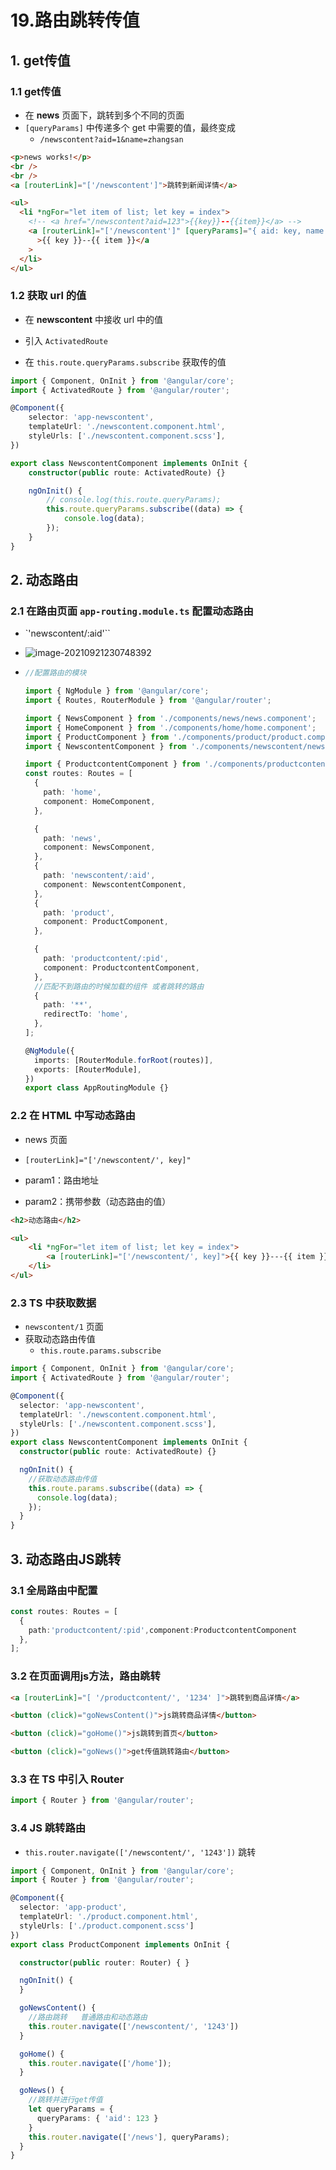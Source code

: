 # 19.路由跳转传值

## 1. get传值

### 1.1 get传值

- 在 **news** 页面下，跳转到多个不同的页面
- `[queryParams]` 中传递多个 get 中需要的值，最终变成
  - `/newscontent?aid=1&name=zhangsan`

```html
<p>news works!</p>
<br />
<br />
<a [routerLink]="['/newscontent']">跳转到新闻详情</a>

<ul>
  <li *ngFor="let item of list; let key = index">
    <!-- <a href="/newscontent?aid=123">{{key}}--{{item}}</a> -->
    <a [routerLink]="['/newscontent']" [queryParams]="{ aid: key, name:'zhangsan' }"
      >{{ key }}--{{ item }}</a
    >
  </li>
</ul>
```

### 1.2 获取 url 的值

- 在 **newscontent** 中接收 url 中的值

- 引入 `ActivatedRoute`

- 在 `this.route.queryParams.subscribe` 获取传的值

```typescript
import { Component, OnInit } from '@angular/core';
import { ActivatedRoute } from '@angular/router';

@Component({
    selector: 'app-newscontent',
    templateUrl: './newscontent.component.html',
    styleUrls: ['./newscontent.component.scss'],
})

export class NewscontentComponent implements OnInit {
    constructor(public route: ActivatedRoute) {}

    ngOnInit() {
        // console.log(this.route.queryParams);
        this.route.queryParams.subscribe((data) => {
            console.log(data);
        });
    }
}
```



## 2. 动态路由

### 2.1 在路由页面 `app-routing.module.ts` 配置动态路由

- `'newscontent/:aid'``

- ![image-20210921230748392](https://raw.githubusercontent.com/TWDH/Leetcode-From-Zero/pictures/img/image-20210921230748392.png)

- ```typescript
  //配置路由的模块
  
  import { NgModule } from '@angular/core';
  import { Routes, RouterModule } from '@angular/router';
  
  import { NewsComponent } from './components/news/news.component';
  import { HomeComponent } from './components/home/home.component';
  import { ProductComponent } from './components/product/product.component';
  import { NewscontentComponent } from './components/newscontent/newscontent.component';
  
  import { ProductcontentComponent } from './components/productcontent/productcontent.component';
  const routes: Routes = [
    {
      path: 'home',
      component: HomeComponent,
    },
  
    {
      path: 'news',
      component: NewsComponent,
    },
    {
      path: 'newscontent/:aid',
      component: NewscontentComponent,
    },
    {
      path: 'product',
      component: ProductComponent,
    },
  
    {
      path: 'productcontent/:pid',
      component: ProductcontentComponent,
    },
    //匹配不到路由的时候加载的组件 或者跳转的路由
    {
      path: '**',
      redirectTo: 'home',
    },
  ];
  
  @NgModule({
    imports: [RouterModule.forRoot(routes)],
    exports: [RouterModule],
  })
  export class AppRoutingModule {}
  ```

### 2.2 在 HTML 中写动态路由

- news 页面
- `[routerLink]="['/newscontent/', key]"`
- param1：路由地址
  
- param2：携带参数（动态路由的值）

```html
<h2>动态路由</h2>

<ul>
    <li *ngFor="let item of list; let key = index">
        <a [routerLink]="['/newscontent/', key]">{{ key }}---{{ item }}</a>
    </li>
</ul>
```

### 2.3 TS 中获取数据

- `newscontent/1` 页面
- 获取动态路由传值
  - `this.route.params.subscribe`

```typescript
import { Component, OnInit } from '@angular/core';
import { ActivatedRoute } from '@angular/router';

@Component({
  selector: 'app-newscontent',
  templateUrl: './newscontent.component.html',
  styleUrls: ['./newscontent.component.scss'],
})
export class NewscontentComponent implements OnInit {
  constructor(public route: ActivatedRoute) {}

  ngOnInit() {
    //获取动态路由传值
    this.route.params.subscribe((data) => {
      console.log(data);
    });
  }
}
```



## 3.  动态路由JS跳转

### 3.1 全局路由中配置

```typescript
const routes: Routes = [
  {
    path:'productcontent/:pid',component:ProductcontentComponent
  }, 
];
```

### 3.2 在页面调用js方法，路由跳转

```html
<a [routerLink]="[ '/productcontent/', '1234' ]">跳转到商品详情</a>

<button (click)="goNewsContent()">js跳转商品详情</button>

<button (click)="goHome()">js跳转到首页</button>

<button (click)="goNews()">get传值跳转路由</button>
```

### 3.3 在 TS 中引入 Router

```typescript
import { Router } from '@angular/router';
```

### 3.4 JS 跳转路由

- `this.router.navigate(['/newscontent/', '1243'])` 跳转

```typescript
import { Component, OnInit } from '@angular/core';
import { Router } from '@angular/router';

@Component({
  selector: 'app-product',
  templateUrl: './product.component.html',
  styleUrls: ['./product.component.scss']
})
export class ProductComponent implements OnInit {

  constructor(public router: Router) { }

  ngOnInit() {
  }

  goNewsContent() {
    //路由跳转   普通路由和动态路由
    this.router.navigate(['/newscontent/', '1243'])
  }

  goHome() {
    this.router.navigate(['/home']);
  }

  goNews() {
    //跳转并进行get传值
    let queryParams = {
      queryParams: { 'aid': 123 }
    }
    this.router.navigate(['/news'], queryParams);
  }
}
```


































